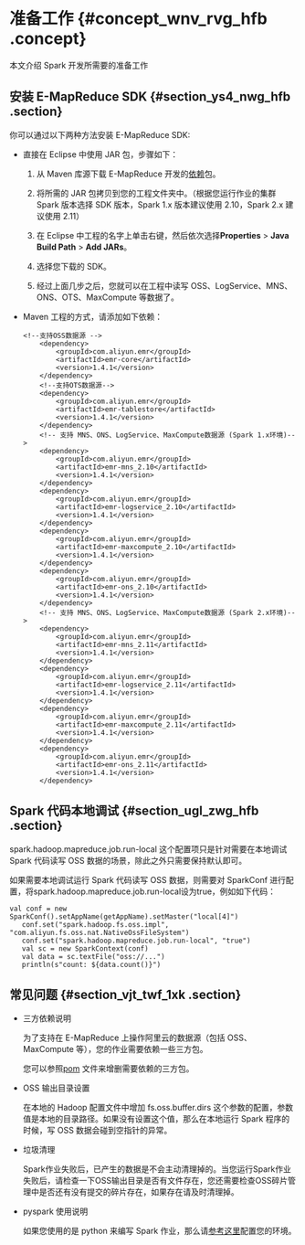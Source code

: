 # 准备工作 {#concept_wnv_rvg_hfb .concept}

本文介绍 Spark 开发所需要的准备工作

## 安装 E-MapReduce SDK {#section_ys4_nwg_hfb .section}

你可以通过以下两种方法安装 E-MapReduce SDK:

-   直接在 Eclipse 中使用 JAR 包，步骤如下：
    1.  从 Maven 库源下载 E-MapReduce 开发的[依赖](http://mvnrepository.com/search?q=com.aliyun.emr)包。

    2.  将所需的 JAR 包拷贝到您的工程文件夹中。（根据您运行作业的集群 Spark 版本选择 SDK 版本，Spark 1.x 版本建议使用 2.10，Spark 2.x 建议使用 2.11）

    3.  在 Eclipse 中工程的名字上单击右键，然后依次选择**Properties** \> **Java Build Path** \> **Add JARs**。

    4.  选择您下载的 SDK。

    5.  经过上面几步之后，您就可以在工程中读写 OSS、LogService、MNS、ONS、OTS、MaxCompute 等数据了。

-   Maven 工程的方式，请添加如下依赖：

    ```
    <!--支持OSS数据源 -->
        <dependency>
            <groupId>com.aliyun.emr</groupId>
            <artifactId>emr-core</artifactId>
            <version>1.4.1</version>
        </dependency>
        <!--支持OTS数据源-->
        <dependency>
            <groupId>com.aliyun.emr</groupId>
            <artifactId>emr-tablestore</artifactId>
            <version>1.4.1</version>
        </dependency>
        <!-- 支持 MNS、ONS、LogService、MaxCompute数据源 (Spark 1.x环境)-->
        <dependency>
            <groupId>com.aliyun.emr</groupId>
            <artifactId>emr-mns_2.10</artifactId>
            <version>1.4.1</version>
        </dependency>
        <dependency>
            <groupId>com.aliyun.emr</groupId>
            <artifactId>emr-logservice_2.10</artifactId>
            <version>1.4.1</version>
        </dependency>
        <dependency>
            <groupId>com.aliyun.emr</groupId>
            <artifactId>emr-maxcompute_2.10</artifactId>
            <version>1.4.1</version>
        </dependency>
        <dependency>
            <groupId>com.aliyun.emr</groupId>
            <artifactId>emr-ons_2.10</artifactId>
            <version>1.4.1</version>
        </dependency>
        <!-- 支持 MNS、ONS、LogService、MaxCompute数据源 (Spark 2.x环境)-->
        <dependency>
            <groupId>com.aliyun.emr</groupId>
            <artifactId>emr-mns_2.11</artifactId>
            <version>1.4.1</version>
        </dependency>
        <dependency>
            <groupId>com.aliyun.emr</groupId>
            <artifactId>emr-logservice_2.11</artifactId>
            <version>1.4.1</version>
        </dependency>
        <dependency>
            <groupId>com.aliyun.emr</groupId>
            <artifactId>emr-maxcompute_2.11</artifactId>
            <version>1.4.1</version>
        </dependency>
        <dependency>
            <groupId>com.aliyun.emr</groupId>
            <artifactId>emr-ons_2.11</artifactId>
            <version>1.4.1</version>
        </dependency>
    ```


## Spark 代码本地调试 {#section_ugl_zwg_hfb .section}

spark.hadoop.mapreduce.job.run-local 这个配置项只是针对需要在本地调试 Spark 代码读写 OSS 数据的场景，除此之外只需要保持默认即可。

如果需要本地调试运行 Spark 代码读写 OSS 数据，则需要对 SparkConf 进行配置，将spark.hadoop.mapreduce.job.run-local设为true，例如如下代码：

```
val conf = new SparkConf().setAppName(getAppName).setMaster("local[4]")
   conf.set("spark.hadoop.fs.oss.impl", "com.aliyun.fs.oss.nat.NativeOssFileSystem")
   conf.set("spark.hadoop.mapreduce.job.run-local", "true")
   val sc = new SparkContext(conf) 
   val data = sc.textFile("oss://...")
   println(s"count: ${data.count()}")
```

## 常见问题 {#section_vjt_twf_1xk .section}

-   三方依赖说明

    为了支持在 E-MapReduce 上操作阿里云的数据源（包括 OSS、MaxCompute 等），您的作业需要依赖一些三方包。

    您可以参照[pom](https://github.com/aliyun/aliyun-emapreduce-demo/blob/master/pom.xml) 文件来增删需要依赖的三方包。

-   OSS 输出目录设置

    在本地的 Hadoop 配置文件中增加 fs.oss.buffer.dirs 这个参数的配置，参数值是本地的目录路径。如果没有设置这个值，那么在本地运行 Spark 程序的时候，写 OSS 数据会碰到空指针的异常。

-   垃圾清理

    Spark作业失败后，已产生的数据是不会主动清理掉的。当您运行Spark作业失败后，请检查一下OSS输出目录是否有文件存在，您还需要检查OSS碎片管理中是否还有没有提交的碎片存在，如果存在请及时清理掉。

-   pyspark 使用说明

    如果您使用的是 python 来编写 Spark 作业，那么请[参考这里](https://github.com/aliyun/aliyun-emapreduce-sdk/blob/master/docs/how_to_run_spark_with_python_sdk.md)配置您的环境。


